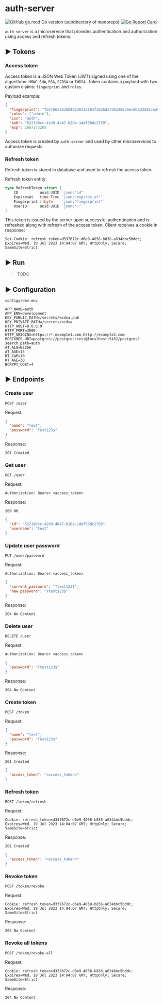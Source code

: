 # auth-server
![GitHub go.mod Go version (subdirectory of monorepo)](https://img.shields.io/github/go-mod/go-version/qsoulior/auth-server?style=flat-square)
[![Go Report Card](https://goreportcard.com/badge/github.com/qsoulior/auth-server?style=flat-square)](https://goreportcard.com/report/github.com/qsoulior/auth-server)

`auth-server` is a microservice that provides authentication and authorization using access and refresh tokens.

## ▶️ Tokens

### Access token
Access token is a JSON Web Token (JWT) signed using one of the algorithms: `HMAC SHA`, `RSA`, `ECDSA` or `EdDSA`. Token contains a payload with two custom claims: `fingerprint` and `roles`.

Payload example:
```json
{
  "fingerprint": "fb57b63a63bb4923031a191fa0abd37db24d8c56c6ba33d26ca34529a505eeab",
  "roles": ["admin"],
  "iss": "auth",
  "sub": "522198cc-42d9-4b47-b20e-1def58dc2709",
  "exp": 1687173288
}
```
Access token is created by `auth-server` and used by other microservices to authorize requests.

### Refresh token
Refresh token is stored in database and used to refresh the access token.

Refresh token entity:
```go
type RefreshToken struct {
	ID          uuid.UUID `json:"id"`
	ExpiresAt   time.Time `json:"expires_at"`
	Fingerprint []byte    `json:"fingerprint"`
	UserID      uuid.UUID `json:"-"`
}
```
This token is issued by the server upon successful authentication and is refreshed along with refresh of the access token. Client receives a cookie in response:
```http
Set-Cookie: refresh_token=d337672c-d6e9-4058-b838-a634bbc5bddc; Expires=Wed, 19 Jul 2023 14:04:07 GMT; HttpOnly; Secure; SameSite=Strict
```

## ▶️ Run
> TODO

## ▶️ Configuration
`configs/dev.env`
```dotenv
APP_NAME=auth
APP_ENV=development
KEY_PUBLIC_PATH=/secrets/ecdsa.pub
KEY_PRIVATE_PATH=/secrets/ecdsa
HTTP_HOST=0.0.0.0
HTTP_PORT=3000
HTTP_ORIGINS=https://*.example1.com,http://example2.com
POSTGRES_URI=postgres://postgres:test@localhost:5432/postgres?search_path=auth
AT_ALG=ES256
AT_AGE=15
RT_CAP=10
RT_AGE=30
BCRYPT_COST=4
```

## ▶️ Endpoints
### Create user
`POST /user`

Request:
```json
{
  "name": "test",
  "password": "Test123$"
}
```
Response:
```
201 Created
```

### Get user
`GET /user`

Request:
```http
Authorization: Bearer <access_token>
```
Response:
```
200 OK
```
```json
{
  "id": "522198cc-42d9-4b47-b20e-1def58dc2709",
  "username": "test"
}
```

### Update user password
`PUT /user/password`

Request:
```http
Authorization: Bearer <access_token>
```
```json
{
  "current_password": "Ttest123$",
  "new_password": "Ttest123$"
}
```
Response:
```
204 No Content
```

### Delete user
`DELETE /user`

Request:
```http
Authorization: Bearer <access_token>
```
```json
{
  "password": "Ttest123$"
}
```
Response:
```
204 No Content
```

### Create token
`POST /token`

Request:
```json
{
  "name": "test",
  "password": "Test123$"
}
```
Response:
```
201 Created
```
```json
{
  "access_token": "<access_token>"
}
```

### Refresh token
`POST /token/refresh`

Request:
```http
Cookie: refresh_token=d337672c-d6e9-4058-b838-a634bbc5bddc; Expires=Wed, 19 Jul 2023 14:04:07 GMT; HttpOnly; Secure; SameSite=Strict
```
Response:
```
201 Created
```
```json
{
  "access_token": "<access_token>"
}
```

### Revoke token
`POST /token/revoke`

Request:
```http
Cookie: refresh_token=d337672c-d6e9-4058-b838-a634bbc5bddc; Expires=Wed, 19 Jul 2023 14:04:07 GMT; HttpOnly; Secure; SameSite=Strict
```
Response:
```
204 No Content
```

### Revoke all tokens
`POST /token/revoke-all`

Request:
```http
Cookie: refresh_token=d337672c-d6e9-4058-b838-a634bbc5bddc; Expires=Wed, 19 Jul 2023 14:04:07 GMT; HttpOnly; Secure; SameSite=Strict
```
Response:
```
204 No Content
```